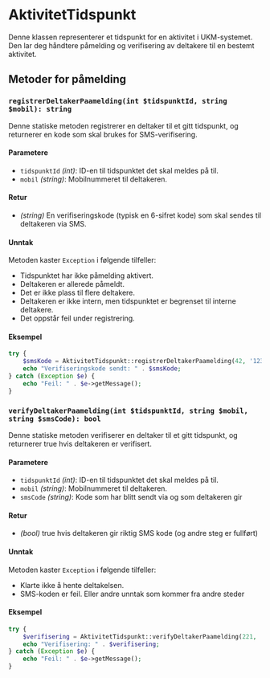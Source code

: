 # AktivitetTidspunkt

Denne klassen representerer et tidspunkt for en aktivitet i UKM-systemet. Den lar deg håndtere påmelding og verifisering av deltakere til en bestemt aktivitet.

## Metoder for påmelding

### `registrerDeltakerPaamelding(int $tidspunktId, string $mobil): string`

Denne statiske metoden registrerer en deltaker til et gitt tidspunkt, og returnerer en kode som skal brukes for SMS-verifisering.

#### Parametere
- `tidspunktId` *(int)*: ID-en til tidspunktet det skal meldes på til.
- `mobil` *(string)*: Mobilnummeret til deltakeren.

#### Retur
- *(string)* En verifiseringskode (typisk en 6-sifret kode) som skal sendes til deltakeren via SMS.

#### Unntak
Metoden kaster `Exception` i følgende tilfeller:
- Tidspunktet har ikke påmelding aktivert.
- Deltakeren er allerede påmeldt.
- Det er ikke plass til flere deltakere.
- Deltakeren er ikke intern, men tidspunktet er begrenset til interne deltakere.
- Det oppstår feil under registrering.

#### Eksempel
```php
try {
    $smsKode = AktivitetTidspunkt::registrerDeltakerPaamelding(42, '12345678');
    echo "Verifiseringskode sendt: " . $smsKode;
} catch (Exception $e) {
    echo "Feil: " . $e->getMessage();
}
```



### `verifyDeltakerPaamelding(int $tidspunktId, string $mobil, string $smsCode): bool`

Denne statiske metoden verifiserer en deltaker til et gitt tidspunkt, og returnerer true hvis deltakeren er verifisert.

#### Parametere
- `tidspunktId` *(int)*: ID-en til tidspunktet det skal meldes på til.
- `mobil` *(string)*: Mobilnummeret til deltakeren.
- `smsCode` *(string)*: Kode som har blitt sendt via og som deltakeren gir

#### Retur
- *(bool)* true hvis deltakeren gir riktig SMS kode (og andre steg er fullført)

#### Unntak
Metoden kaster `Exception` i følgende tilfeller:
- Klarte ikke å hente deltakelsen.
- SMS-koden er feil.
Eller andre unntak som kommer fra andre steder

#### Eksempel
```php
try {
    $verifisering = AktivitetTidspunkt::verifyDeltakerPaamelding(221, '46516256', 'AWQKT3');
    echo "Verifisering: " . $verifisering;
} catch (Exception $e) {
    echo "Feil: " . $e->getMessage();
}
```